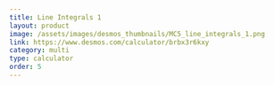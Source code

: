 ```yaml
---
title: Line Integrals 1
layout: product
image: /assets/images/desmos_thumbnails/MC5_line_integrals_1.png
link: https://www.desmos.com/calculator/brbx3r6kxy
category: multi
type: calculator
order: 5
---
```


